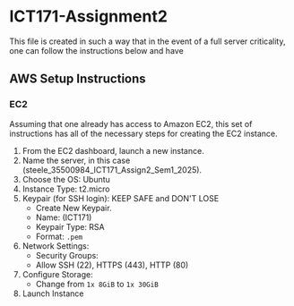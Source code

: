 # ICT171-Assignment2
This file is created in such a way that in the event of a full server criticality, one can follow the instructions below and have 


## AWS Setup Instructions
### EC2
Assuming that one already has access to Amazon EC2, this set of instructions has all of the necessary steps for creating the EC2 instance.
1. From the EC2 dashboard, launch a new instance.
2. Name the server, in this case (steele_35500984_ICT171_Assign2_Sem1_2025).
3. Choose the OS: Ubuntu
4. Instance Type: t2.micro
5. Keypair (for SSH login): KEEP SAFE and DON'T LOSE
   - Create New Keypair.
   - Name: (ICT171)
   - Keypair Type: RSA
   - Format: `.pem`
6. Network Settings:
   - Security Groups:
   - Allow SSH (22), HTTPS (443), HTTP (80)
7. Configure Storage:
   - Change from  `1x 8GiB` to `1x 30GiB`
8. Launch Instance



 
